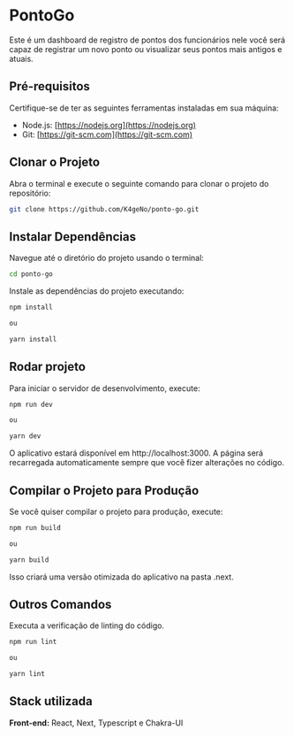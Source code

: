 
# PontoGo

Este é um dashboard de registro de pontos dos funcionários nele você será capaz de registrar um novo ponto ou visualizar seus pontos mais antigos e atuais.

## Pré-requisitos

Certifique-se de ter as seguintes ferramentas instaladas em sua máquina:
- Node.js: [https://nodejs.org](https://nodejs.org)
- Git: [https://git-scm.com](https://git-scm.com)

## Clonar o Projeto

Abra o terminal e execute o seguinte comando para clonar o projeto do repositório:

```bash
git clone https://github.com/K4geNo/ponto-go.git
```

## Instalar Dependências

Navegue até o diretório do projeto usando o terminal:
```bash
cd ponto-go
```

Instale as dependências do projeto executando:
```bash
npm install

ou

yarn install
```

## Rodar projeto

Para iniciar o servidor de desenvolvimento, execute:
```bash
npm run dev

ou

yarn dev
```

O aplicativo estará disponível em http://localhost:3000. A página será recarregada automaticamente sempre que você fizer alterações no código.

## Compilar o Projeto para Produção

Se você quiser compilar o projeto para produção, execute:
```bash
npm run build

ou

yarn build
```

Isso criará uma versão otimizada do aplicativo na pasta .next.

## Outros Comandos

Executa a verificação de linting do código.
```bash
npm run lint

ou

yarn lint
```
## Stack utilizada

**Front-end:** React, Next, Typescript e Chakra-UI



